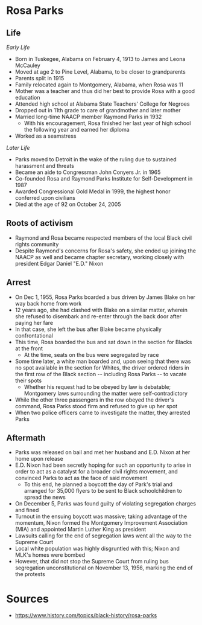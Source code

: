 # Rosa Parks

## Life

*Early Life*
- Born in Tuskegee, Alabama on February 4, 1913 to James and Leona McCauley
- Moved at age 2 to Pine Level, Alabama, to be closer to grandparents
- Parents split in 1915
- Family relocated again to Montgomery, Alabama, when Rosa was 11
- Mother was a teacher and thus did her best to provide Rosa with a good education
- Attended high school at Alabama State Teachers' College for Negroes
- Dropped out in 11th grade to care of grandmother and later mother
- Married long-time NAACP member Raymond Parks in 1932
	- With his encouragement, Rosa finished her last year of high school the following year and earned her diploma
- Worked as a seamstress

*Later Life*
- Parks moved to Detroit in the wake of the ruling due to sustained harassment and threats
- Became an aide to Congressman John Conyers Jr. in 1965
- Co-founded Rosa and Raymond Parks Institute for Self-Development in 1987
- Awarded Congressional Gold Medal in 1999, the highest honor conferred upon civilians
- Died at the age of 92 on October 24, 2005

## Roots of activism

- Raymond and Rosa became respected members of the local Black civil rights community
- Despite Raymond's concerns for Rosa's safety, she ended up joining the NAACP as well and became chapter secretary, working closely with president Edgar Daniel "E.D." Nixon

## Arrest

- On Dec 1, 1955, Rosa Parks boarded a bus driven by James Blake on her way back home from work
- 12 years ago, she had clashed with Blake on a similar matter, wherein she refused to disembark and re-enter through the back door after paying her fare
- In that case, she left the bus after Blake became physically confrontational
- This time, Rosa boarded the bus and sat down in the section for Blacks at the front
	- At the time, seats on the bus were segregated by race
- Some time later, a white man boarded and, upon seeing that there was no spot available in the section for Whites, the driver ordered riders in the first row of the Black section -- including Rosa Parks -- to vacate their spots
	- Whether his request had to be obeyed by law is debatable; Montgomery laws surrounding the matter were self-contradictory
- While the other three passengers in the row obeyed the driver's command, Rosa Parks stood firm and refused to give up her spot
- When two police officers came to investigate the matter, they arrested Parks

## Aftermath

- Parks was released on bail and met her husband and E.D. Nixon at her home upon release
- E.D. Nixon had been secretly hoping for such an opportunity to arise in order to act as a catalyst for a broader civil rights movement, and convinced Parks to act as the face of said movement
	- To this end, he planned a boycott the day of Park's trial and arranged for 35,000 flyers to be sent to Black schoolchildren to spread the news
- On December 5, Parks was found guilty of violating segregation charges and fined
- Turnout in the ensuing boycott was massive; taking advantage of the momentum, Nixon formed the Montgomery Improvement Association (MIA) and appointed Martin Luther King as president
- Lawsuits calling for the end of segregation laws went all the way to the Supreme Court
- Local white population was highly disgruntled with this; Nixon and MLK's homes were bombed
- However, that did not stop the Supreme Court from ruling bus segregation unconstitutional on November 13, 1956, marking the end of the protests 


# Sources

- https://www.history.com/topics/black-history/rosa-parks